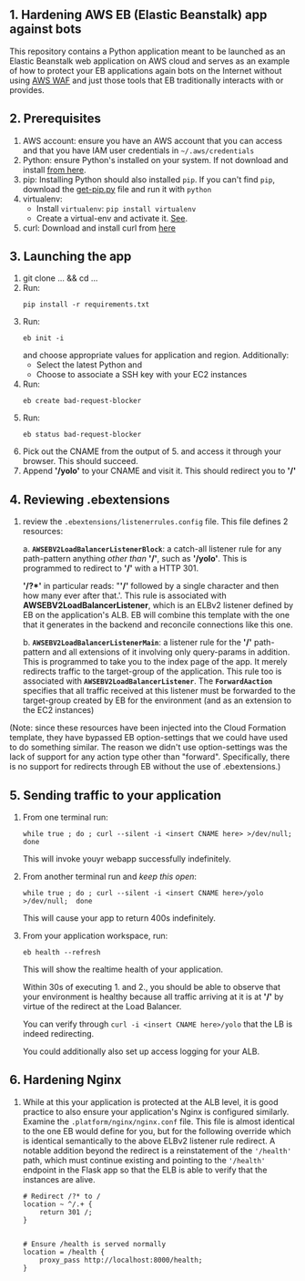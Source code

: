 ## 1. Hardening AWS EB (Elastic Beanstalk) app against bots

This repository contains a Python application meant to be launched as an Elastic Beanstalk web application on AWS cloud and serves as an example of how to protect your EB applications again bots on the Internet without using [AWS WAF](https://docs.aws.amazon.com/waf/latest/developerguide/waf-bot-control.html) and just those tools that EB traditionally interacts with or provides.

## 2. Prerequisites
1. AWS account: ensure you have an AWS account that you can access and that you have IAM user credentials in `~/.aws/credentials`
2. Python: ensure Python's installed on your system. If not download and install [from here](https://www.python.org/downloads/).
3. pip: Installing Python should also installed `pip`. If you can't find `pip`, download the [get-pip.py](https://bootstrap.pypa.io/get-pip.py) file and run it with `python`
4. virtualenv:
    - Install `virtualenv`: `pip install virtualenv`
    - Create a virtual-env and activate it. [See](https://virtualenv.pypa.io/en/latest/user_guide.html).
5. curl: Download and install curl from [here](https://curl.se/download.html)

## 3. Launching the app
1. git clone ... && cd ...
2. Run:
    ```
    pip install -r requirements.txt
    ```
3. Run:
    ```
    eb init -i
    ```
    and choose appropriate values for application and region. Additionally:
    - Select the latest Python and
    - Choose to associate a SSH key with your EC2 instances
4. Run:
    ```
    eb create bad-request-blocker
    ```
5. Run:
    ```
    eb status bad-request-blocker
    ```
6. Pick out the CNAME from the output of 5. and access it through your browser. This should succeed.
7. Append **'/yolo'** to your CNAME and visit it. This should redirect you to **'/'**

## 4. Reviewing .ebextensions
1. review the `.ebextensions/listenerrules.config` file. This file defines 2 resources:
    
    a. **`AWSEBV2LoadBalancerListenerBlock`**: a catch-all listener rule for any path-pattern anything *other than* **'/'**, such as **'/yolo'**. This is programmed to redirect to **'/'** with a HTTP 301.
    
    **'/?*'** in particular reads: "**'/'** followed by a single character and then how many ever after that.'. This rule is associated with **AWSEBV2LoadBalancerListener**, which is an ELBv2 listener defined by EB on the application's ALB. EB will combine this template with the one that it generates in the backend and reconcile connections like this one.
    
    b. **`AWSEBV2LoadBalancerListenerMain`**: a listener rule for the **'/'** path-pattern and all extensions of it involving only query-params in addition. This is programmed to take you to the index page of the app. It merely redirects traffic to the target-group of the application. This rule too is associated with **`AWSEBV2LoadBalancerListener`**. The **`ForwardAaction`** specifies that all traffic received at this listener must be forwarded to the target-group created by EB for the environment (and as an extension to the EC2 instances)

(Note: since these resources have been injected into the Cloud Formation template, they have bypassed EB option-settings that we could have used to do something similar. The reason we didn't use option-settings was the lack of support for any action type other than "forward". Specifically, there is no support for redirects through EB without the use of .ebextensions.)

## 5. Sending traffic to your application
1. From one terminal run:

    ```
    while true ; do ; curl --silent -i <insert CNAME here> >/dev/null;  done
    ```
    This will invoke youyr webapp successfully indefinitely.
2. From another terminal run and *keep this open*:

    ```
    while true ; do ; curl --silent -i <insert CNAME here>/yolo >/dev/null;  done
    ```
    This will cause your app to return 400s indefinitely.
3. From your application workspace, run:
    ```
    eb health --refresh
    ```
    This will show the realtime health of your application.
    
    Within 30s of executing 1. and 2., you should be able to observe that your environment is healthy because all traffic arriving at it is at **'/'** by virtue of the redirect at the Load Balancer.
    
    You can verify through `curl -i <insert CNAME here>/yolo` that the LB is indeed redirecting.
    
    You could additionally also set up access logging for your ALB.

## 6. Hardening Nginx
1. While at this your application is protected at the ALB level, it is good practice to also ensure your application's Nginx is configured similarly. Examine the `.platform/nginx/nginx.conf` file. This file is almost identical to the one EB would define for you, but for the following override which is identical semantically to the above ELBv2 listener rule redirect. A notable addition beyond the redirect is a reinstatement of the `'/health'` path, which must continue existing and pointing to the `'/health'` endpoint in the Flask app so that the ELB is able to verify that the instances are alive.

    ```
    # Redirect /?* to /
    location ~ ^/.+ {
        return 301 /;
    }


    # Ensure /health is served normally
    location = /health {
        proxy_pass http://localhost:8000/health;
    }
    ```